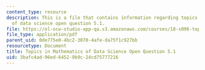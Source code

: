 ```yaml
---
content_type: resource
description: This is a file that contains information regarding topics in mathematics
  of data science open question 5.1.
file: https://ol-ocw-studio-app-qa.s3.amazonaws.com/courses/18-s096-topics-in-mathematics-of-data-science-fall-2015/3bafc4ad96ed64529b9c24cd75777216_MIT18_S096F15_Open5.1.pdf
file_type: application/pdf
parent_uid: 0de775e0-4bc2-3070-4afe-da75f1c927bb
resourcetype: Document
title: Topics in Mathematics of Data Science Open Question 5.1
uid: 3bafc4ad-96ed-6452-9b9c-24cd75777216
---
```

